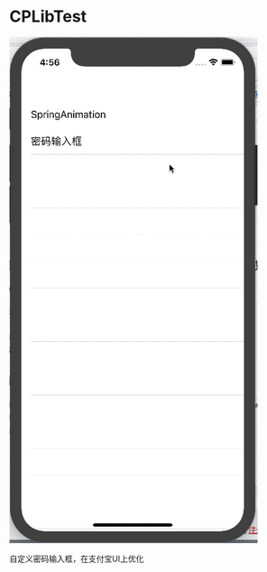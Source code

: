 # CPLibTest
![密码输入演示图片](https://raw.githubusercontent.com/captain520/CPLibTest/master/PasswdInputDemo.gif)

自定义密码输入框，在支付宝UI上优化

